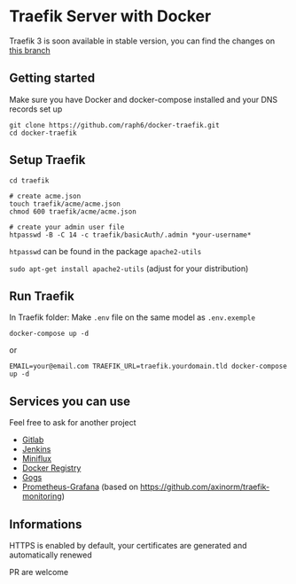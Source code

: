 # Traefik Server with Docker

Traefik 3 is soon available in stable version, you can find the changes on [this branch](https://github.com/raph6/docker-traefik/tree/traefik-3)

## Getting started

Make sure you have Docker and docker-compose installed and your DNS records set up

```shell
git clone https://github.com/raph6/docker-traefik.git
cd docker-traefik
```

## Setup Traefik
```shell
cd traefik

# create acme.json
touch traefik/acme/acme.json
chmod 600 traefik/acme/acme.json

# create your admin user file
htpasswd -B -C 14 -c traefik/basicAuth/.admin *your-username*
```

`htpasswd` can be found in the package `apache2-utils`

`sudo apt-get install apache2-utils` (adjust for your distribution)

## Run Traefik
In Traefik folder:
Make `.env` file on the same model as `.env.exemple`
```shell
docker-compose up -d
```

or

```shell
EMAIL=your@email.com TRAEFIK_URL=traefik.yourdomain.tld docker-compose up -d
```

## Services you can use

Feel free to ask for another project

- [Gitlab](gitlab)
- [Jenkins](jenkins)
- [Miniflux](miniflux)
- [Docker Registry](registry)
- [Gogs](gogs)
- [Prometheus-Grafana](prometheus-grafana) (based on https://github.com/axinorm/traefik-monitoring)


## Informations
HTTPS is enabled by default, your certificates are generated and automatically renewed

PR are welcome

